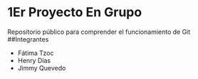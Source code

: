 # 1Er Proyecto En Grupo
 Repositorio público para comprender el funcionamiento de Git
##Integrantes

+ Fátima Tzoc
+ Henry Días
+ Jimmy Quevedo